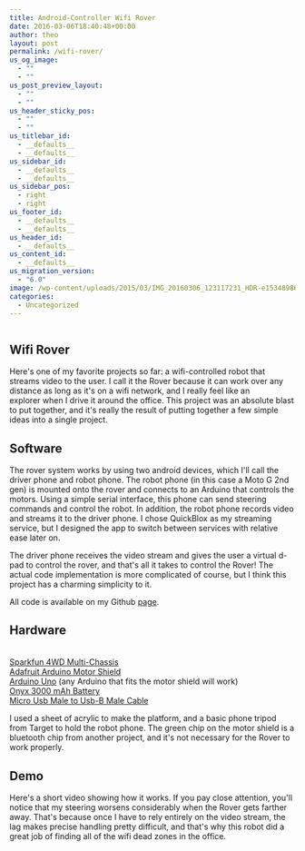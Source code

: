 ```yaml
---
title: Android-Controller Wifi Rover
date: 2016-03-06T18:40:48+00:00
author: theo
layout: post
permalink: /wifi-rover/
us_og_image:
  - ""
  - ""
us_post_preview_layout:
  - ""
  - ""
us_header_sticky_pos:
  - ""
  - ""
us_titlebar_id:
  - __defaults__
  - __defaults__
us_sidebar_id:
  - __defaults__
  - __defaults__
us_sidebar_pos:
  - right
  - right
us_footer_id:
  - __defaults__
  - __defaults__
us_header_id:
  - __defaults__
us_content_id:
  - __defaults__
us_migration_version:
  - "6.0"
image: /wp-content/uploads/2015/03/IMG_20160306_123117231_HDR-e1534898697852-1568x1049.jpg
categories:
  - Uncategorized
---
```

<figure class="wp-block-image"><img src="https://i0.wp.com/theokanning.com/wp-content/uploads/2015/03/IMG_20160306_123117231_HDR-e1534898697852-1024x685.jpg?resize=1024%2C685&#038;ssl=1" alt="" class="wp-image-201" srcset="https://i2.wp.com/theokanning.com/wp-content/uploads/2015/03/IMG_20160306_123117231_HDR-e1534898697852.jpg?resize=1024%2C685&ssl=1 1024w, https://i2.wp.com/theokanning.com/wp-content/uploads/2015/03/IMG_20160306_123117231_HDR-e1534898697852.jpg?resize=300%2C201&ssl=1 300w, https://i2.wp.com/theokanning.com/wp-content/uploads/2015/03/IMG_20160306_123117231_HDR-e1534898697852.jpg?resize=768%2C514&ssl=1 768w, https://i2.wp.com/theokanning.com/wp-content/uploads/2015/03/IMG_20160306_123117231_HDR-e1534898697852.jpg?resize=1568%2C1049&ssl=1 1568w, https://i2.wp.com/theokanning.com/wp-content/uploads/2015/03/IMG_20160306_123117231_HDR-e1534898697852.jpg?w=1980&ssl=1 1980w" sizes="(max-width: 1024px) 100vw, 1024px" data-recalc-dims="1" /></figure> 

## Wifi Rover

Here's one of my favorite projects so far: a wifi-controlled robot that streams video to the user. I call it the Rover because it can work over any distance as long as it's on a wifi network, and I&nbsp;really feel like an explorer&nbsp;when I drive it around the office. This project was an absolute blast to put together, and it's really the result of putting together a few simple ideas into a single project.

## Software

The rover system works by using two android devices, which I'll call the driver phone and robot phone. The robot phone (in this case a Moto G 2nd gen) is mounted onto the rover and connects to an Arduino that controls the motors. Using a simple serial interface, this phone can send steering commands and control the robot. In addition, the robot phone records video and streams it to the driver phone. I chose QuickBlox as my streaming service, but I designed the app to switch between services with relative ease later on.

The driver phone receives the video stream and gives the user a virtual d-pad to control the rover, and that's all it takes to control the Rover! The actual code implementation is more complicated of course, but I think this project has a charming simplicity to it.

All code is available on my Github [page](https://github.com/TheoKanning/WiFi-Rover).

## Hardware<figure class="wp-block-image">

<img src="https://i1.wp.com/theokanning.com/wp-content/uploads/2015/03/IMG_20160306_123136917-e1534898779417-1024x576.jpg?resize=1024%2C576&#038;ssl=1" alt="" class="wp-image-203" srcset="https://i2.wp.com/theokanning.com/wp-content/uploads/2015/03/IMG_20160306_123136917-e1534898779417.jpg?resize=1024%2C576&ssl=1 1024w, https://i2.wp.com/theokanning.com/wp-content/uploads/2015/03/IMG_20160306_123136917-e1534898779417.jpg?resize=300%2C169&ssl=1 300w, https://i2.wp.com/theokanning.com/wp-content/uploads/2015/03/IMG_20160306_123136917-e1534898779417.jpg?resize=768%2C432&ssl=1 768w, https://i2.wp.com/theokanning.com/wp-content/uploads/2015/03/IMG_20160306_123136917-e1534898779417.jpg?resize=1568%2C882&ssl=1 1568w" sizes="(max-width: 1024px) 100vw, 1024px" data-recalc-dims="1" /> </figure> 

<a rel="noreferrer noopener" href="https://www.sparkfun.com/products/12090" target="_blank">Sparkfun 4WD Multi-Chassis</a>  
<a rel="noreferrer noopener" href="https://www.adafruit.com/products/1438" target="_blank">Adafruit Arduino Motor Shield</a>  
<a rel="noreferrer noopener" href="https://www.adafruit.com/products/50" target="_blank">Arduino Uno</a> (any Arduino that fits the motor shield will work)  
<a rel="noreferrer noopener" href="http://www.rcplanet.com/DuraTrax_NiMH_7_2V_Onyx_3000mAh_Stick_Battery_with_Deans_Univ_Plug_p/dtxc2054.htm?codesf=4012435173&gclid=CjwKEAiAx--2BRDO6q2T84_a52YSJABWAbfrrAg0F8SmmzSxNtwlTqbkXbxsYq0cbL6NpAOppr11tRoCi4Xw_wcB" target="_blank">Onyx 3000 mAh Battery</a>  
<a rel="noreferrer noopener" href="http://www.dx.com/p/micro-usb-male-to-usb-b-male-otg-data-cable-black-25cm-233994#.VtyE5pwrKUk" target="_blank">Micro Usb Male to Usb-B Male Cable</a>  


I used a sheet of acrylic to make the platform, and a basic phone tripod from Target to hold the robot phone. The green chip on the motor shield is a bluetooth chip from another project, and it's not necessary for the Rover to work properly.

## Demo

Here's a short video showing how it works. If you pay close attention, you'll notice that my steering worsens considerably when the Rover gets farther away. That's because once I have to rely entirely on the video stream, the lag makes precise handling pretty difficult, and that's why this robot did a great job of finding all of the wifi dead zones in the office.  
<figure class="wp-block-embed-youtube wp-block-embed is-type-video is-provider-youtube wp-embed-aspect-16-9 wp-has-aspect-ratio">

<div class="wp-block-embed__wrapper">
  <span class="embed-youtube" style="text-align:center; display: block;"></span>
</div></figure>
